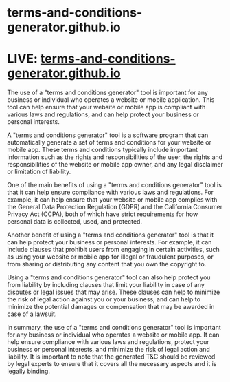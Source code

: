 # terms-and-conditions-generator.github.io

<h1>LIVE: <a href="https://terms-and-conditions-generator.github.io
">terms-and-conditions-generator.github.io
</a></h1>
The use of a "terms and conditions generator" tool is important for any business or individual who operates a website or mobile application. This tool can help ensure that your website or mobile app is compliant with various laws and regulations, and can help protect your business or personal interests.

A "terms and conditions generator" tool is a software program that can automatically generate a set of terms and conditions for your website or mobile app. These terms and conditions typically include important information such as the rights and responsibilities of the user, the rights and responsibilities of the website or mobile app owner, and any legal disclaimer or limitation of liability.

One of the main benefits of using a "terms and conditions generator" tool is that it can help ensure compliance with various laws and regulations. For example, it can help ensure that your website or mobile app complies with the General Data Protection Regulation (GDPR) and the California Consumer Privacy Act (CCPA), both of which have strict requirements for how personal data is collected, used, and protected.

Another benefit of using a "terms and conditions generator" tool is that it can help protect your business or personal interests. For example, it can include clauses that prohibit users from engaging in certain activities, such as using your website or mobile app for illegal or fraudulent purposes, or from sharing or distributing any content that you own the copyright to.

Using a "terms and conditions generator" tool can also help protect you from liability by including clauses that limit your liability in case of any disputes or legal issues that may arise. These clauses can help to minimize the risk of legal action against you or your business, and can help to minimize the potential damages or compensation that may be awarded in case of a lawsuit.

In summary, the use of a "terms and conditions generator" tool is important for any business or individual who operates a website or mobile app. It can help ensure compliance with various laws and regulations, protect your business or personal interests, and minimize the risk of legal action and liability. It is important to note that the generated T&C should be reviewed by legal experts to ensure that it covers all the necessary aspects and it is legally binding.
